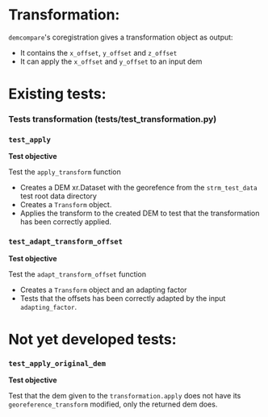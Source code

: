 # Transformation:

`demcompare`'s coregistration gives a transformation object as output:
- It contains the `x_offset`, `y_offset` and `z_offset`
- It can apply the `x_offset` and `y_offset` to an input dem

# Existing tests:

### Tests transformation (tests/test_transformation.py)

### `test_apply`

**Test objective**

Test the `apply_transform` function
- Creates a DEM xr.Dataset with the georefence
    from the `strm_test_data` test root data directory
- Creates a `Transform` object. 
- Applies the transform to
    the created DEM to test that the transformation has been
    correctly applied.

### `test_adapt_transform_offset` 

**Test objective**

Test the `adapt_transform_offset` function
- Creates a `Transform` object and an adapting factor
- Tests that the offsets has been correctly adapted by the input `adapting_factor`.


# Not yet developed tests:

### `test_apply_original_dem` 

**Test objective**

Test that the dem given to the `transformation.apply` does not have its
    `georeference_transform` modified, only the returned dem does. 

